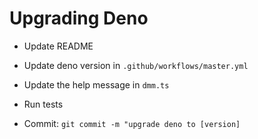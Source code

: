 # Upgrading Deno

* Update README

* Update deno version in `.github/workflows/master.yml`

* Update the help message in `dmm.ts`

* Run tests

* Commit: `git commit -m "upgrade deno to [version]`
